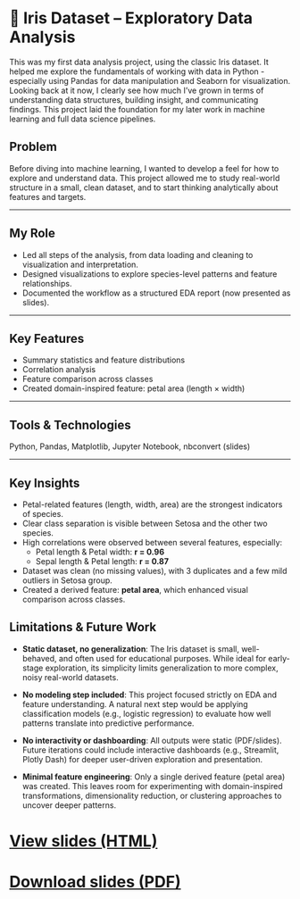 
# 🌸  Iris Dataset – Exploratory Data Analysis

This was my first data analysis project, using the classic Iris dataset. It helped me explore the fundamentals of working with data in Python - especially using Pandas for data manipulation and Seaborn for visualization. Looking back at it now, I clearly see how much I’ve grown in terms of understanding data structures, building insight, and communicating findings. This project laid the foundation for my later work in machine learning and full data science pipelines.


## Problem

Before diving into machine learning, I wanted to develop a feel for how to explore and understand data. This project allowed me to study real-world structure in a small, clean dataset, and to start thinking analytically about features and targets.

---

## My Role

- Led all steps of the analysis, from data loading and cleaning to visualization and interpretation.
- Designed visualizations to explore species-level patterns and feature relationships.
- Documented the workflow as a structured EDA report (now presented as slides).

---

## Key Features

- Summary statistics and feature distributions
- Correlation analysis 
- Feature comparison across classes
- Created domain-inspired feature: petal area (length × width)

---

## Tools & Technologies

Python, Pandas, Matplotlib, Jupyter Notebook, nbconvert (slides)

---

## Key Insights

- Petal-related features (length, width, area) are the strongest indicators of species.
- Clear class separation is visible between Setosa and the other two species.
- High correlations were observed between several features, especially:
  - Petal length & Petal width: **r = 0.96**
  - Sepal length & Petal length: **r = 0.87**
- Dataset was clean (no missing values), with 3 duplicates and a few mild outliers in Setosa group.
- Created a derived feature: **petal area**, which enhanced visual comparison across classes.

## Limitations & Future Work

- **Static dataset, no generalization**: The Iris dataset is small, well-behaved, and often used for educational purposes. While ideal for early-stage exploration, its simplicity limits generalization to more complex, noisy real-world datasets.

- **No modeling step included**: This project focused strictly on EDA and feature understanding. A natural next step would be applying classification models (e.g., logistic regression) to evaluate how well patterns translate into predictive performance.

- **No interactivity or dashboarding**: All outputs were static (PDF/slides). Future iterations could include interactive dashboards (e.g., Streamlit, Plotly Dash) for deeper user-driven exploration and presentation.

- **Minimal feature engineering**: Only a single derived feature (petal area) was created. This leaves room for experimenting with domain-inspired transformations, dimensionality reduction, or clustering approaches to uncover deeper patterns.



# [View slides (HTML)](../assets/irysy.slides.html)  


# [Download slides (PDF)](../assets/irysy.slides.pdf)
